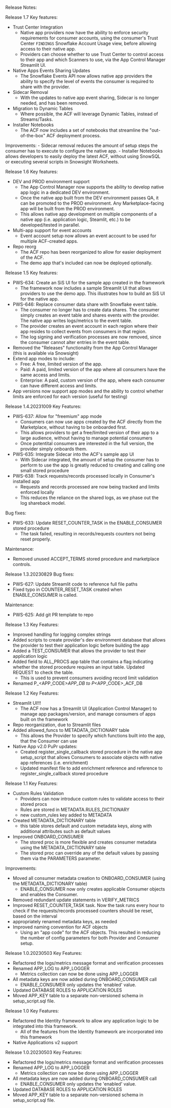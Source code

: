 Release Notes:

Release 1.7
Key features:
- Trust Center Integration
    - Native app providers now have the ability to enforce security requirements for consumer accounts, using the consumer's Trust Center `FINDINGS` Snowflake Account Usage view, before allowing access to their native app.
    - Providers can choose whether to use Trust Center to control access to their app and which Scanners to use, via the App Control Manager Streamlit UI.
- Native Apps Events Sharing Updates
    - The Snowflake Events API now allows native app providers the ability to specify the level of events the consumer is required to share with the provider.
- Sidecar Removal
    - With the updates to native app event sharing, Sidecar is no longer needed, and has been removed.
- Migration to Dynamic Tables
    - Where possible, the ACF will leverage Dynamic Tables, instead of Streams/Tasks.
- Installer Notebooks
    - The ACF now includes a set of notebooks that streamline the "out-of-the-box" ACF deployment process.
    
Improvements:
    - Sidecar removal reduces the amount of setup steps the consumer has to execute to configure the native app.
    - Installer Notebooks allows developers to easily deploy the latest ACF, without using SnowSQL or executing several scripts in Snowsight Worksheets.

Release 1.6
Key features:
- DEV and PROD environment support
    - The App Control Manager now supports the ability to develop native app logic in a dedicated DEV environment.
    - Once the native app built from the DEV environment passes QA, it can be promoted to the PROD environment.  Any Marketplace-facing app will be built from the PROD environment.
    - This allows native app development on multiple components of a native app (i.e. application logic, Steamlit, etc.) to be developed/tested in parallel.
- Multi-app support for event accounts
    - Event account setup now allows an event account to be used for multiple ACF-created apps.
- Repo reorg
    - The ACF repo has been reorganized to allow for easier deployment of the ACF.
    - The demo app that's included can now be deployed optionally.

Release 1.5
Key features:
- PWS-634: Create an SiS UI for the sample app created in the framework
    - The framework now includes a sample Streamlit UI that allows providers to use the demo app.  This illustrates how to build an SiS UI for the native app.
- PWS-646: Replace consumer data share with Snowflake event table.
    - The consumer no longer has to create data shares.  The consumer simply creates an event table and shares events with the provider.  The native app writes logs/metrics to the event table.
    - The provider creates an event account in each region where their app resides to collect events from consumers in that region.
    - The log signing and verification processes are now removed, since the consumer cannot alter entries in the event table.
- Removed the "Releases" functionality from the App Control Manager (this is available via Snowsight)
- Extend app modes to include:
    - Free:  A free, limited version of the app.
    - Paid:  A paid, limited version of the app where all consumers have the same access and limits.
    - Enterprise: A paid, custom version of the app, where each consumer can have different access and limits.
- App versions now support app modes and the ability to control whether limits are enforced for each version (useful for testing)

Release 1.4.20231009
Key Features:
- PWS-637: Allow for "freemium" app mode
    - Consumers can now use apps created by the ACF directly from the Marketplace, without having to be onboarded first.
    - This allows providers to get a free/limited version of their app to a large audience, without having to manage potential consumers
    - Once potentital consumers are interested in the full version, the provider simply onboards them.
- PWS-635: Integrate Sidecar into the ACF's sample app UI
    - With Sidecar integrated, the amount of setup the consumer has to perform to use the app is greatly reduced to creating and calling one small stored procedure
- PWS-638: Track requests/records processed locally in Consumer's installed app
    - Requests and records processed are now being tracked and limits enforced locally
    - This reduces the reliance on the shared logs, as we phase out the log shareback model.

Bug fixes:
- PWS-633: Update RESET_COUNTER_TASK in the ENABLE_CONSUMER stored procedure
    - The task failed, resulting in records/requests counters not being reset properly.

Maintenance:
- Removed unused ACCEPT_TERMS stored procedure and marketplace controls.

Release 1.3.20230829
Bug fixes:
- PWS-627: Update Streamlit code to reference full file paths
- Fixed typo in COUNTER_RESET_TASK created when ENABLE_CONSUMER is called.

Maintenance:
- PWS-625: Add git PR template to repo

Release 1.3
Key Features:
- Improved handling for logging complex strings
- Added scripts to create provider's dev environment database that allows the provider to test their application logic before building the app
- Added a TEST_CONSUMER that allows the provider to test their application logic
- Added field to ALL_PROCS app table that contains a flag indicating whether the stored procedure requires an input table.  Updated REQUEST to check the table.
    - This is used to prevent consumers avoiding record limit validation
- Renamed P_<APP_CODE>_APP_DB to P_<APP_CODE>_ACF_DB

Release 1.2
Key Features:
- Streamlit UI!!!
    - The ACF now has a Streamlit UI (Application Control Manager) to manage app packages/version, and manage consumers of apps built on the framework
- Repo reorganization, due to Streamlit files
- Added allowed_funcs to METADATA_DICTIONARY table
    - This allows the Provider to specify which functions built into the app, that the Consumer can use
- Native App v2.0 PuPr updates:
    - Created register_single_callback stored procedure in the native app setup_script that allows Consumers to associate objects with native app references (i.e. enrichment)
    - Updated manifest file to add enrichment reference and reference to register_single_callback stored procedure


Release 1.1
Key Features:
- Custom Rules Validation
    - Providers can now introduce custom rules to validate access to their stored procs
    - Rules are stored in METADATA.RULES_DICTIONARY
    - new custom_rules key added to METADATA
- Created METADATA_DICTIONARY table
    - this table stores default and custom metadata keys, along with additional attributes such as default values
- Improved ONBOARD_CONSUMER
    - The stored proc is more flexible and creates consumer metadata using the METADATA_DICTIONARY table
    - The stored proc can override any of the default values by passing them via the PARAMETERS parameter.

Improvements:
- Moved all consumer metadata creation to ONBOARD_CONSUMER (using the METADATA_DICTIONARY table)
    - ENABLE_CONSUMER now only creates applicable Consumer objects and enables the Consumer.
- Removed redundant update statements in VERIFY_METRICS
- Improved RESET_COUNTER_TASK task.  Now the task runs every hour to check if the requests/records processed counters should be reset, based on the interval
- appropriately renamed metadata keys, as needed
- Improved naming convention for ACF objects
    - Using an "app code" for the ACF objects.  This resulted in reducing the number of config parameters for both Provider and Consumer setup.

Release 1.0.20230503
Key Features:
- Refactored the logs/metrics message format and verification processes
- Renamed APP_LOG to APP_LOGGER
    - Metrics collection can now be done using APP_LOGGER
- All metadata keys are now added during ONBOARD_CONSUMER call
    - ENABLE_CONSUMER only updates the 'enabled' value.
- Updated DATABASE ROLES to APPLICATION ROLES
- Moved APP_KEY table to a separate non-versioned schema in setup_script.sql file.

Release 1.0
Key Features:
- Refactored the Identity framework to allow any application logic to be integrated into thia framework.
    - All of the features from the Identity framework are incorporated into this framework
- Native Applications v2 support

Release 1.0.20230503
Key Features:
- Refactored the logs/metrics message format and verification processes
- Renamed APP_LOG to APP_LOGGER
    - Metrics collection can now be done using APP_LOGGER
- All metadata keys are now added during ONBOARD_CONSUMER call
    - ENABLE_CONSUMER only updates the 'enabled' value.
- Updated DATABASE ROLES to APPLICATION ROLES
- Moved APP_KEY table to a separate non-versioned schema in setup_script.sql file.

